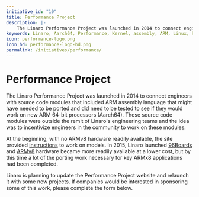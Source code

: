 ```yaml
---
initiative_id: "10"
title: Performance Project
description: |-
    The Linaro Performance Project was launched in 2014 to connect engineers with source code modules that included ARM assembly language.
keywords: Linaro, Aarch64, Performance, Kernel, assembly, ARM, Linux, hardware
icon: performance-logo.png
icon_hd: performance-logo-hd.png
permalink: /initiatives/performance/
---
```

# Performance Project

The Linaro Performance Project was launched in 2014 to connect engineers with source code modules that included ARM assembly language that might have needed to be ported and did need to be tested to see if they would work on new ARM 64-bit processors (Aarch64). These source code modules were outside the remit of Linaro's engineering teams and the idea was to incentivize engineers in the community to work on these modules.

At the beginning, with no ARMv8 hardware readily available, the site provided [instructions](http://performance.linaro.org/setup/) to work on models. In 2015, Linaro launched [96Boards](http://www.96boards.org) and [ARMv8](https://www.linaro.org/initiatives/armv8/) hardware became more readily available at a lower cost, but by this time a lot of the porting work necessary for key ARMx8 applications had been completed.

Linaro is planning to update the Performance Project website and relaunch it with some new projects. If companies would be interested in sponsoring some of this work, please complete the form below.
